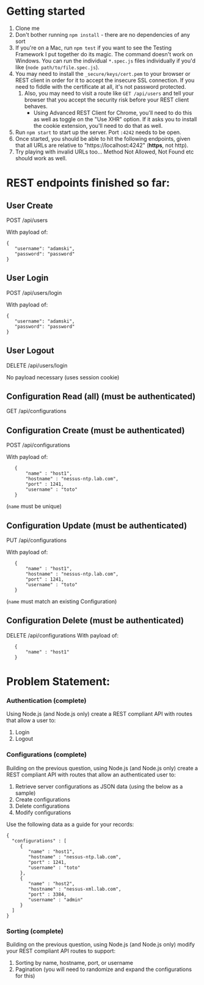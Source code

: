 # Getting started
1.  Clone me
2.  Don't bother running `npm install` - there are no dependencies of any sort
3.  If you're on a Mac, run `npm test` if you want to see the Testing Framework I put together do its magic.  The command doesn't work on Windows.  You can run the individual `*.spec.js` files individually if you'd like (`node path/to/file.spec.js`).
4.  You may need to install the `_secure/keys/cert.pem` to your browser or REST client in order for it to accept the insecure SSL connection.  If you need to fiddle with the certificate at all, it's not password protected.
    1.  Also, you may need to visit a route like `GET /api/users` and tell your browser that you accept the security risk before your REST client behaves.
        * Using Advanced REST Client for Chrome, you'll need to do this as well as toggle on the "Use XHR" option.  If it asks you to install the cookie extension, you'll need to do that as well.
5.  Run `npm start` to start up the server.  Port `:4242` needs to be open.
6.  Once started, you should be able to hit the following endpoints, given that all URLs are relative to "https://localhost:4242" (**https**, not http).
7.  Try playing with invalid URLs too... Method Not Allowed, Not Found etc should work as well.


# REST endpoints finished so far:

## User Create
POST /api/users

With payload of:
```
{
   "username": "adamski",
   "password": "password"
}
```


## User Login
POST /api/users/login

With payload of:
```
{
   "username": "adamski",
   "password": "password"
}
```


## User Logout
DELETE /api/users/login

No payload necessary (uses session cookie)


## Configuration Read (all) (must be authenticated)
GET /api/configurations


## Configuration Create (must be authenticated)
POST /api/configurations

With payload of:
```
   {
       "name" : "host1",
       "hostname" : "nessus-ntp.lab.com",
       "port" : 1241,
       "username" : "toto"
   }
```
(`name` must be unique)


## Configuration Update (must be authenticated)
PUT /api/configurations

With payload of:
```
   {
       "name" : "host1",
       "hostname" : "nessus-ntp.lab.com",
       "port" : 1241,
       "username" : "toto"
   }
```

(`name` must match an existing Configuration)


## Configuration Delete (must be authenticated)
DELETE /api/configurations
With payload of:
```
   {
       "name" : "host1"
   }
```

# Problem Statement:

### Authentication (complete)
Using Node.js (and Node.js only) create a REST compliant API with routes that allow a user to:
1.  Login
2.  Logout


### Configurations (complete)
Building on the previous question, using Node.js (and Node.js only) create a REST compliant API with routes that allow an authenticated user to:

1.  Retrieve server configurations as JSON data​ (using the below as a sample)
2.  Create configurations
3.  Delete configurations
4.  Modify configurations

Use the following data as a guide for your records:
```
{
  "configurations" : [
     {
        "name" : "host1",
        "hostname" : "nessus-ntp.lab.com",
        "port" : 1241,
        "username" : "toto"
     },
     {
        "name" : "host2",
        "hostname" : "nessus-xml.lab.com",
        "port" : 3384,
        "username" : "admin"
     }
  ]
}
```

### Sorting (complete)
Building on the previous question, using Node.js (and Node.js only) modify your REST compliant API routes to support:

1. Sorting by name, hostname, port, or username
2. Pagination (you will need to randomize and expand the configurations for this)
